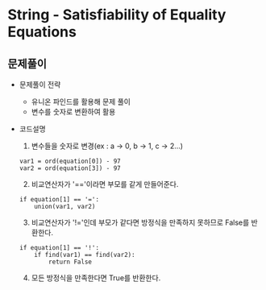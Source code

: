 # String - Satisfiability of Equality Equations
## 문제풀이
* 문제풀이 전략
    * 유니온 파인드를 활용해 문제 풀이
    * 변수를 숫자로 변환하여 활용

* 코드설명
    1. 변수들을 숫자로 변경(ex : a -> 0, b -> 1, c -> 2...)  
    ```
    var1 = ord(equation[0]) - 97
    var2 = ord(equation[3]) - 97
    ```

    2. 비교연산자가 '=='이라면 부모를 같게 만들어준다.  
    ```
    if equation[1] == '=':
        union(var1, var2)
    ```

    3. 비교연산자가 '!='인데 부모가 같다면 방정식을 만족하지 못하므로 False를 반환한다.  
    ```
    if equation[1] == '!':
        if find(var1) == find(var2):
            return False
    ```

    4. 모든 방정식을 만족한다면 True를 반환한다.